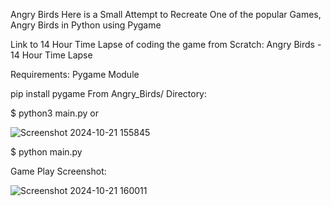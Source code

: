 Angry Birds
Here is a Small Attempt to Recreate One of the popular Games, Angry Birds in Python using Pygame

Link to 14 Hour Time Lapse of coding the game from Scratch: Angry Birds - 14 Hour Time Lapse

Requirements:
Pygame Module

pip install pygame
From Angry_Birds/ Directory:

$ python3 main.py  or

![Screenshot 2024-10-21 155845](https://github.com/user-attachments/assets/ddf08ad5-126a-4fee-b1e5-b06b7239792d)



$ python main.py

Game Play Screenshot:

![Screenshot 2024-10-21 160011](https://github.com/user-attachments/assets/24b1e436-a78c-453f-80cc-18064e086491)



